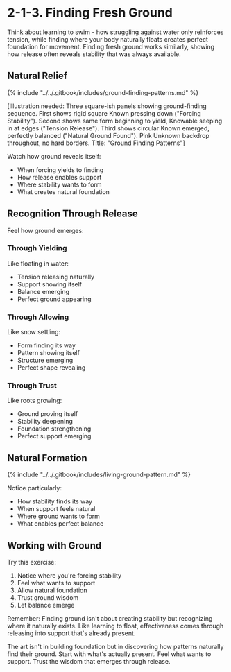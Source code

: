 # 2-1-3. Finding Fresh Ground

Think about learning to swim - how struggling against water only reinforces tension, while finding where your body naturally floats creates perfect foundation for movement. Finding fresh ground works similarly, showing how release often reveals stability that was always available.

## Natural Relief

{% include "../../.gitbook/includes/ground-finding-patterns.md" %}

\[Illustration needed: Three square-ish panels showing ground-finding sequence. First shows rigid square Known pressing down ("Forcing Stability"). Second shows same form beginning to yield, Knowable seeping in at edges ("Tension Release"). Third shows circular Known emerged, perfectly balanced ("Natural Ground Found"). Pink Unknown backdrop throughout, no hard borders. Title: "Ground Finding Patterns"]

Watch how ground reveals itself:

* When forcing yields to finding
* How release enables support
* Where stability wants to form
* What creates natural foundation

## Recognition Through Release

Feel how ground emerges:

### Through Yielding

Like floating in water:

* Tension releasing naturally
* Support showing itself
* Balance emerging
* Perfect ground appearing

### Through Allowing

Like snow settling:

* Form finding its way
* Pattern showing itself
* Structure emerging
* Perfect shape revealing

### Through Trust

Like roots growing:

* Ground proving itself
* Stability deepening
* Foundation strengthening
* Perfect support emerging

## Natural Formation

{% include "../../.gitbook/includes/living-ground-pattern.md" %}

Notice particularly:

* How stability finds its way
* When support feels natural
* Where ground wants to form
* What enables perfect balance

## Working with Ground

Try this exercise:

1. Notice where you're forcing stability
2. Feel what wants to support
3. Allow natural foundation
4. Trust ground wisdom
5. Let balance emerge

Remember: Finding ground isn't about creating stability but recognizing where it naturally exists. Like learning to float, effectiveness comes through releasing into support that's already present.

The art isn't in building foundation but in discovering how patterns naturally find their ground. Start with what's actually present. Feel what wants to support. Trust the wisdom that emerges through release.
